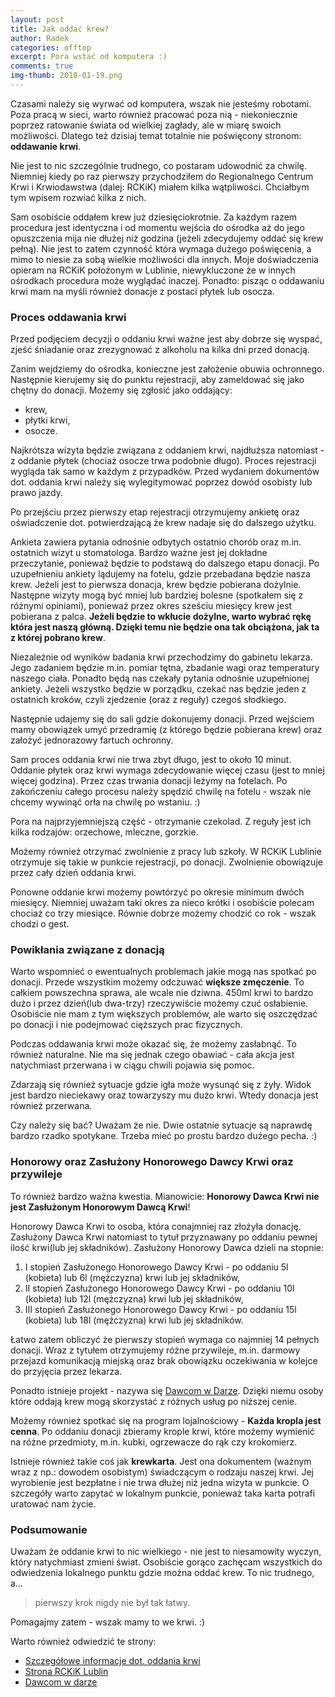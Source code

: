 ```yaml
---
layout: post
title: Jak oddać krew?
author: Radek
categories: offtop
excerpt: Pora wstać od komputera :)
comments: true
img-thumb: 2018-01-19.png
---
```

Czasami należy się wyrwać od komputera, wszak nie jesteśmy robotami. Poza pracą w sieci, warto również pracować poza nią - niekoniecznie poprzez ratowanie świata od wielkiej zagłady, ale w miarę swoich możliwości. Dlatego też dzisiaj temat totalnie nie poświęcony stronom: **oddawanie krwi**.

Nie jest to nic szczególnie trudnego, co postaram udowodnić za chwilę. Niemniej kiedy po raz pierwszy przychodziłem do Regionalnego Centrum Krwi i Krwiodawstwa (dalej: RCKiK) miałem kilka wątpliwości. Chciałbym tym wpisem rozwiać kilka z nich.

Sam osobiście oddałem krew już dziesięciokrotnie. Za każdym razem procedura jest identyczna i od momentu wejścia do ośrodka aż do jego opuszczenia mija nie dłużej niż godzina (jeżeli zdecydujemy oddać się krew pełną). Nie jest to zatem czynność która wymaga dużego poświęcenia, a mimo to niesie za sobą wielkie możliwości dla innych. Moje doświadczenia opieram na RCKiK położonym w Lublinie, niewykluczone że w innych ośrodkach procedura może wyglądać inaczej. Ponadto: pisząc o oddawaniu krwi mam na myśli również donacje z postaci płytek lub osocza.

### Proces oddawania krwi

Przed podjęciem decyzji o oddaniu krwi ważne jest aby dobrze się wyspać, zjeść śniadanie oraz zrezygnować z alkoholu na kilka dni przed donacją.

Zanim wejdziemy do ośrodka, konieczne jest założenie obuwia ochronnego. Następnie kierujemy się do punktu rejestracji, aby zameldować się jako chętny do donacji. Możemy się zgłosić jako oddający:
- krew,
- płytki krwi,
- osocze.

Najkrótsza wizyta będzie związana z oddaniem krwi, najdłuższa natomiast - z oddanie płytek (chociaż osocze trwa podobnie długo). Proces rejestracji wygląda tak samo w każdym z przypadków. Przed wydaniem dokumentów dot. oddania krwi należy się wylegitymować poprzez dowód osobisty lub prawo jazdy.

Po przejściu przez pierwszy etap rejestracji otrzymujemy ankietę oraz oświadczenie dot. potwierdzającą że krew nadaje się do dalszego użytku.

Ankieta zawiera pytania odnośnie odbytych ostatnio chorób oraz m.in. ostatnich wizyt u stomatologa. Bardzo ważne jest jej dokładne przeczytanie, ponieważ będzie to podstawą do dalszego etapu donacji. Po uzupełnieniu ankiety lądujemy na fotelu, gdzie przebadana będzie nasza krew. Jeżeli jest to pierwsza donacja, krew będzie pobierana dożylnie. Następne wizyty mogą być mniej lub bardziej bolesne (spotkałem się z różnymi opiniami), ponieważ przez okres sześciu miesięcy krew jest pobierana z palca. **Jeżeli będzie to wkłucie dożylne, warto wybrać rękę która jest naszą główną. Dzięki temu nie będzie ona tak obciążona, jak ta z której pobrano krew**.

Niezależnie od wyników badania krwi przechodzimy do gabinetu lekarza. Jego zadaniem będzie m.in. pomiar tętna, zbadanie wagi oraz temperatury naszego ciała. Ponadto będą nas czekały pytania odnośnie uzupełnionej ankiety. Jeżeli wszystko będzie w porządku, czekać nas będzie jeden z ostatnich kroków, czyli zjedzenie (oraz z reguły) czegoś słodkiego.

Następnie udajemy się do sali gdzie dokonujemy donacji. Przed wejściem mamy obowiązek umyć przedramię (z którego będzie pobierana krew) oraz założyć jednorazowy fartuch ochronny.

Sam proces oddania krwi nie trwa zbyt długo, jest to około 10 minut. Oddanie płytek oraz krwi wymaga zdecydowanie więcej czasu (jest to mniej więcej godzina). Przez czas trwania donacji leżymy na fotelach. Po zakończeniu całego procesu należy spędzić chwilę na fotelu - wszak nie chcemy wywinąć orła na chwilę po wstaniu. :)

Pora na najprzyjemniejszą część - otrzymanie czekolad. Z reguły jest ich kilka rodzajów: orzechowe, mleczne, gorzkie.

Możemy również otrzymać zwolnienie z pracy lub szkoły. W RCKiK Lublinie otrzymuje się takie w punkcie rejestracji, po donacji. Zwolnienie obowiązuje przez cały dzień oddania krwi.

Ponowne oddanie krwi możemy powtórzyć po okresie minimum dwóch miesięcy. Niemniej uważam taki okres za nieco krótki i osobiście polecam chociaż co trzy miesiące. Równie dobrze możemy chodzić co rok - wszak chodzi o gest.

### Powikłania związane z donacją

Warto wspomnieć o ewentualnych problemach jakie mogą nas spotkać po donacji. Przede wszystkim możemy odczuwać **większe zmęczenie**. To całkiem powszechna sprawa, ale wcale nie dziwna. 450ml krwi to bardzo dużo i przez dzień(lub dwa-trzy) rzeczywiście możemy czuć osłabienie. Osobiście nie mam z tym większych problemów, ale warto się oszczędzać po donacji i nie podejmować cięższych prac fizycznych.

Podczas oddawania krwi może okazać się, że możemy zasłabnąć. To również naturalne. Nie ma się jednak czego obawiać - cała akcja jest natychmiast przerwana i w ciągu chwili pojawia się pomoc.

Zdarzają się również sytuacje gdzie igła może wysunąć się z żyły. Widok jest bardzo nieciekawy oraz towarzyszy mu dużo krwi. Wtedy donacja jest również przerwana.

Czy należy się bać? Uważam że nie. Dwie ostatnie sytuacje są naprawdę bardzo rzadko spotykane. Trzeba mieć po prostu bardzo dużego pecha. :)

### Honorowy oraz Zasłużony Honorowego Dawcy Krwi oraz przywileje

To również bardzo ważna kwestia. Mianowicie: **Honorowy Dawca Krwi nie jest Zasłużonym  Honorowym Dawcą Krwi**!

Honorowy Dawca Krwi to osoba, która conajmniej raz złożyła donację. Zasłużony Dawca Krwi natomiast to tytuł przyznawany po oddaniu pewnej ilość krwi(lub jej składników). Zasłużony Honorowy Dawca dzieli na stopnie:

1. I stopień Zasłużonego Honorowego Dawcy Krwi - po oddaniu 5l (kobieta) lub 6l (mężczyzna) krwi lub jej składników,
2. II stopień Zasłużonego Honorowego Dawcy Krwi - po oddaniu 10l (kobieta) lub 12l (mężczyzna) krwi lub jej składników,
3. III stopień Zasłużonego Honorowego Dawcy Krwi - po oddaniu 15l (kobieta) lub 18l (mężczyzna) krwi lub jej składników.

Łatwo zatem obliczyć że pierwszy stopień wymaga co najmniej 14 pełnych donacji. Wraz z tytułem otrzymujemy różne przywileje, m.in. darmowy przejazd komunikacją miejską oraz brak obowiązku oczekiwania w kolejce do przyjęcia przez lekarza.

Ponadto istnieje projekt - nazywa się [Dawcom w Darze](http://www.dawcomwdarze.pl/). Dzięki niemu osoby które oddają krew mogą skorzystać z różnych usług po niższej cenie.

Możemy również spotkać się na program lojalnościowy - **Każda kropla jest cenna**. Po oddaniu donacji zbieramy krople krwi, które możemy wymienić na różne przedmioty, m.in. kubki, ogrzewacze do rąk czy krokomierz.

Istnieje również takie coś jak **krewkarta**. Jest ona dokumentem (ważnym wraz z np.: dowodem osobistym) świadczącym o rodzaju naszej krwi. Jej wyrobienie jest bezpłatne i nie trwa dłużej niż jedna wizyta w punkcie. O szczegóły warto zapytać w lokalnym punkcie, ponieważ taka karta potrafi uratować nam życie.

### Podsumowanie

Uważam że oddanie krwi to nic wielkiego - nie jest to niesamowity wyczyn, który natychmiast zmieni świat. Osobiście gorąco zachęcam wszystkich do odwiedzenia lokalnego punktu gdzie można oddać krew. To nic trudnego, a...

> pierwszy krok nigdy nie był tak łatwy.

Pomagajmy zatem - wszak mamy to we krwi. :)

Warto również odwiedzić te strony:

- [Szczegółowe informacje dot. oddania krwi](https://krwiodawcy.org/)
- [Strona RCKiK Lublin](http://www.rckik.lublin.pl/)
- [Dawcom w darze](http://www.dawcomwdarze.pl/)
